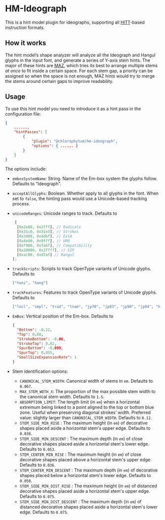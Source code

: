 # HM-Ideograph

This is a hint model plugin for ideographs, supporting all [HlTT](https://github.com/chlorophytum/Chlorophytum/tree/master/liblet/hltt)-based instruction formats.

## How it works

The hint model’s shape analyzer will analyze all the Ideograph and Hangul glyphs in the input font, and generate a series of Y-axis stem hints. The major of these hints are [MAZ](https://github.com/chlorophytum/hm-ideograph/tree/master/liblet/hint-maz), which tries its best to arrange multiple stems *at once* to fit inside a certain space. For each stem gap, a priority can be assigned so when the space is not enough, MAZ hints would try to merge the stems around certain gaps to improve readability.

## Usage

To use this hint model you need to introduce it as a hint pass in the configuration file:

```json
{
	......,
	"hintPasses": [
		{
			"plugin": "@chlorophytum/hm-ideograph",
			"options": { ...... }
		}
	]
}
```

The options include:

- `emboxSystemName`: String. Name of the Em-box system the glyphs follow. Defaults to “Ideograph”.

- `acceptAllGlyphs`: Boolean. Whether apply to all glyphs in the font. When set to `false`, the hinting pass would use a Unicode-based tracking process.

- `unicodeRanges`: Unicode ranges to track. Defaults to

  ```typescript
   [
  	[0x2e80, 0x2fff], // Radicals
  	[0x31c0, 0x31e3], // Strokes
  	[0x3400, 0x4dbf], // ExtA
  	[0x4e00, 0x9fff], // URO
  	[0xf900, 0xfa6f], // Compatibility
  	[0x20000, 0x2ffff], // SIP
  	[0xac00, 0xd7af] // Hangul
  ];
  ```

- `trackScripts`: Scripts to track OpenType variants of Unicode glyphs. Defaults to

  ```json
  ["hani", "hang"]
  ```
  
- `trackFeatures`: Features to track OpenType variants of Unicode glyphs. Defaults to

  ```json
  ["locl", "smpl", "trad", "tnam", "jp78", "jp83", "jp90", "jp04", "hojo", "nlck", "expt"]
  ```

- `EmBox`: Vertical position of the Em-box. Defaults to

  ```json
  {
  	"Bottom": -0.12,
  	"Top": 0.88,
  	"StrokeBottom": -0.06,
  	"StrokeTop": 0.82,
  	"SpurBottom": -0.095,
	"SpurTop": 0.855,
	"SmallSizeExpansionRate": 1
  }
  ```

- Stem identification options:

  - `CANONICAL_STEM_WIDTH`: Canonical width of stems in `em`. Defaults to `0.067`.
  - `MAX_STEM_WDTH_X`: The proportion of the max possible stem width to the canonical stem width. Defaults to `1.5`.
  - `ABSORPTION_LIMIT`: The length limit (in `em`) when a horizontal extremum being linked to a point aligned to the top or bottom blue zone. Useful when preserving diagonal strokes’ width. Preferred value: slightly larger than `CANONICAL_STEM_WIDTH`. Defaults to `0.12`.
  - `STEM_SIDE_MIN_RISE` : The maximum height (in `em`) of decorative shapes placed aside a horizontal stem's upper edge. Defaults to `0.036`.
  - `STEM_SIDE_MIN_DESCENT` : The maximum depth (in `em`) of close decorative shapes placed aside a horizontal stem's lower edge. Defaults to `0.053`.
  - `STEM_CENTER_MIN_RISE` : The maximum height (in `em`) of close decorative shapes placed above a horizontal stem's upper edge. Defaults to `0.036`.
  - `STEM_CENTER_MIN_DESCENT` : The maximum depth (in `em`) of decorative shapes placed below a horizontal stem's lower edge. Defaults to `0.050`.
  - `STEM_SIDE_MIN_DIST_RISE` : The maximum height (in `em`) of distanced decorative shapes placed aside a horizontal stem's upper edge. Defaults to `0.075`.
  - `STEM_SIDE_MIN_DIST_DESCENT` : The maximum depth (in `em`) of distanced decorative shapes placed aside a horizontal stem's lower edge. Defaults to `0.075`.

